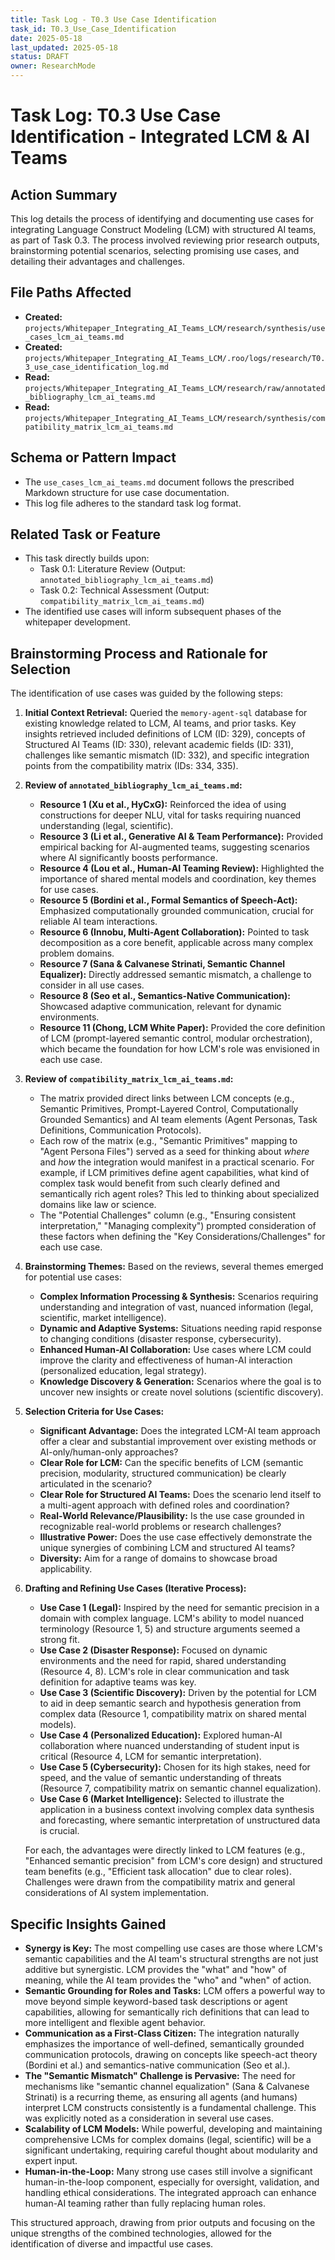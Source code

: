 ```yaml
---
title: Task Log - T0.3 Use Case Identification
task_id: T0.3_Use_Case_Identification
date: 2025-05-18
last_updated: 2025-05-18
status: DRAFT
owner: ResearchMode
---
```


# Task Log: T0.3 Use Case Identification - Integrated LCM & AI Teams

## Action Summary
This log details the process of identifying and documenting use cases for integrating Language Construct Modeling (LCM) with structured AI teams, as part of Task 0.3. The process involved reviewing prior research outputs, brainstorming potential scenarios, selecting promising use cases, and detailing their advantages and challenges.

## File Paths Affected
*   **Created:** `projects/Whitepaper_Integrating_AI_Teams_LCM/research/synthesis/use_cases_lcm_ai_teams.md`
*   **Created:** `projects/Whitepaper_Integrating_AI_Teams_LCM/.roo/logs/research/T0.3_use_case_identification_log.md`
*   **Read:** `projects/Whitepaper_Integrating_AI_Teams_LCM/research/raw/annotated_bibliography_lcm_ai_teams.md`
*   **Read:** `projects/Whitepaper_Integrating_AI_Teams_LCM/research/synthesis/compatibility_matrix_lcm_ai_teams.md`

## Schema or Pattern Impact
*   The `use_cases_lcm_ai_teams.md` document follows the prescribed Markdown structure for use case documentation.
*   This log file adheres to the standard task log format.

## Related Task or Feature
*   This task directly builds upon:
    *   Task 0.1: Literature Review (Output: `annotated_bibliography_lcm_ai_teams.md`)
    *   Task 0.2: Technical Assessment (Output: `compatibility_matrix_lcm_ai_teams.md`)
*   The identified use cases will inform subsequent phases of the whitepaper development.

## Brainstorming Process and Rationale for Selection

The identification of use cases was guided by the following steps:

1.  **Initial Context Retrieval:** Queried the `memory-agent-sql` database for existing knowledge related to LCM, AI teams, and prior tasks. Key insights retrieved included definitions of LCM (ID: 329), concepts of Structured AI Teams (ID: 330), relevant academic fields (ID: 331), challenges like semantic mismatch (ID: 332), and specific integration points from the compatibility matrix (IDs: 334, 335).

2.  **Review of `annotated_bibliography_lcm_ai_teams.md`:**
    *   **Resource 1 (Xu et al., HyCxG):** Reinforced the idea of using constructions for deeper NLU, vital for tasks requiring nuanced understanding (legal, scientific).
    *   **Resource 3 (Li et al., Generative AI & Team Performance):** Provided empirical backing for AI-augmented teams, suggesting scenarios where AI significantly boosts performance.
    *   **Resource 4 (Lou et al., Human-AI Teaming Review):** Highlighted the importance of shared mental models and coordination, key themes for use cases.
    *   **Resource 5 (Bordini et al., Formal Semantics of Speech-Act):** Emphasized computationally grounded communication, crucial for reliable AI team interactions.
    *   **Resource 6 (Innobu, Multi-Agent Collaboration):** Pointed to task decomposition as a core benefit, applicable across many complex problem domains.
    *   **Resource 7 (Sana & Calvanese Strinati, Semantic Channel Equalizer):** Directly addressed semantic mismatch, a challenge to consider in all use cases.
    *   **Resource 8 (Seo et al., Semantics-Native Communication):** Showcased adaptive communication, relevant for dynamic environments.
    *   **Resource 11 (Chong, LCM White Paper):** Provided the core definition of LCM (prompt-layered semantic control, modular orchestration), which became the foundation for how LCM's role was envisioned in each use case.

3.  **Review of `compatibility_matrix_lcm_ai_teams.md`:**
    *   The matrix provided direct links between LCM concepts (e.g., Semantic Primitives, Prompt-Layered Control, Computationally Grounded Semantics) and AI team elements (Agent Personas, Task Definitions, Communication Protocols).
    *   Each row of the matrix (e.g., "Semantic Primitives" mapping to "Agent Persona Files") served as a seed for thinking about *where* and *how* the integration would manifest in a practical scenario. For example, if LCM primitives define agent capabilities, what kind of complex task would benefit from such clearly defined and semantically rich agent roles? This led to thinking about specialized domains like law or science.
    *   The "Potential Challenges" column (e.g., "Ensuring consistent interpretation," "Managing complexity") prompted consideration of these factors when defining the "Key Considerations/Challenges" for each use case.

4.  **Brainstorming Themes:** Based on the reviews, several themes emerged for potential use cases:
    *   **Complex Information Processing & Synthesis:** Scenarios requiring understanding and integration of vast, nuanced information (legal, scientific, market intelligence).
    *   **Dynamic and Adaptive Systems:** Situations needing rapid response to changing conditions (disaster response, cybersecurity).
    *   **Enhanced Human-AI Collaboration:** Use cases where LCM could improve the clarity and effectiveness of human-AI interaction (personalized education, legal strategy).
    *   **Knowledge Discovery & Generation:** Scenarios where the goal is to uncover new insights or create novel solutions (scientific discovery).

5.  **Selection Criteria for Use Cases:**
    *   **Significant Advantage:** Does the integrated LCM-AI team approach offer a clear and substantial improvement over existing methods or AI-only/human-only approaches?
    *   **Clear Role for LCM:** Can the specific benefits of LCM (semantic precision, modularity, structured communication) be clearly articulated in the scenario?
    *   **Clear Role for Structured AI Teams:** Does the scenario lend itself to a multi-agent approach with defined roles and coordination?
    *   **Real-World Relevance/Plausibility:** Is the use case grounded in recognizable real-world problems or research challenges?
    *   **Illustrative Power:** Does the use case effectively demonstrate the unique synergies of combining LCM and structured AI teams?
    *   **Diversity:** Aim for a range of domains to showcase broad applicability.

6.  **Drafting and Refining Use Cases (Iterative Process):**
    *   **Use Case 1 (Legal):** Inspired by the need for semantic precision in a domain with complex language. LCM's ability to model nuanced terminology (Resource 1, 5) and structure arguments seemed a strong fit.
    *   **Use Case 2 (Disaster Response):** Focused on dynamic environments and the need for rapid, shared understanding (Resource 4, 8). LCM's role in clear communication and task definition for adaptive teams was key.
    *   **Use Case 3 (Scientific Discovery):** Driven by the potential for LCM to aid in deep semantic search and hypothesis generation from complex data (Resource 1, compatibility matrix on shared mental models).
    *   **Use Case 4 (Personalized Education):** Explored human-AI collaboration where nuanced understanding of student input is critical (Resource 4, LCM for semantic interpretation).
    *   **Use Case 5 (Cybersecurity):** Chosen for its high stakes, need for speed, and the value of semantic understanding of threats (Resource 7, compatibility matrix on semantic channel equalization).
    *   **Use Case 6 (Market Intelligence):** Selected to illustrate the application in a business context involving complex data synthesis and forecasting, where semantic interpretation of unstructured data is crucial.

    For each, the advantages were directly linked to LCM features (e.g., "Enhanced semantic precision" from LCM's core design) and structured team benefits (e.g., "Efficient task allocation" due to clear roles). Challenges were drawn from the compatibility matrix and general considerations of AI system implementation.

## Specific Insights Gained

*   **Synergy is Key:** The most compelling use cases are those where LCM's semantic capabilities and the AI team's structural strengths are not just additive but synergistic. LCM provides the "what" and "how" of meaning, while the AI team provides the "who" and "when" of action.
*   **Semantic Grounding for Roles and Tasks:** LCM offers a powerful way to move beyond simple keyword-based task descriptions or agent capabilities, allowing for semantically rich definitions that can lead to more intelligent and flexible agent behavior.
*   **Communication as a First-Class Citizen:** The integration naturally emphasizes the importance of well-defined, semantically grounded communication protocols, drawing on concepts like speech-act theory (Bordini et al.) and semantics-native communication (Seo et al.).
*   **The "Semantic Mismatch" Challenge is Pervasive:** The need for mechanisms like "semantic channel equalization" (Sana & Calvanese Strinati) is a recurring theme, as ensuring all agents (and humans) interpret LCM constructs consistently is a fundamental challenge. This was explicitly noted as a consideration in several use cases.
*   **Scalability of LCM Models:** While powerful, developing and maintaining comprehensive LCMs for complex domains (legal, scientific) will be a significant undertaking, requiring careful thought about modularity and expert input.
*   **Human-in-the-Loop:** Many strong use cases still involve a significant human-in-the-loop component, especially for oversight, validation, and handling ethical considerations. The integrated approach can enhance human-AI teaming rather than fully replacing human roles.

This structured approach, drawing from prior outputs and focusing on the unique strengths of the combined technologies, allowed for the identification of diverse and impactful use cases.